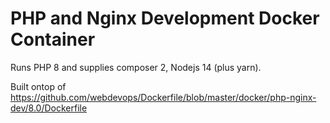 # PHP and Nginx Development Docker Container

Runs PHP 8 and supplies composer 2, Nodejs 14 (plus yarn).

Built ontop of https://github.com/webdevops/Dockerfile/blob/master/docker/php-nginx-dev/8.0/Dockerfile